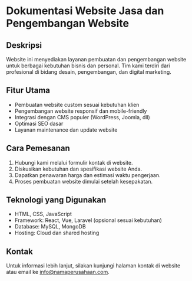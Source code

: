 # Dokumentasi Website Jasa dan Pengembangan Website

## Deskripsi
Website ini menyediakan layanan pembuatan dan pengembangan website untuk berbagai kebutuhan bisnis dan personal. Tim kami terdiri dari profesional di bidang desain, pengembangan, dan digital marketing.

## Fitur Utama
- Pembuatan website custom sesuai kebutuhan klien
- Pengembangan website responsif dan mobile-friendly
- Integrasi dengan CMS populer (WordPress, Joomla, dll)
- Optimasi SEO dasar
- Layanan maintenance dan update website

## Cara Pemesanan
1. Hubungi kami melalui formulir kontak di website.
2. Diskusikan kebutuhan dan spesifikasi website Anda.
3. Dapatkan penawaran harga dan estimasi waktu pengerjaan.
4. Proses pembuatan website dimulai setelah kesepakatan.

## Teknologi yang Digunakan
- HTML, CSS, JavaScript
- Framework: React, Vue, Laravel (opsional sesuai kebutuhan)
- Database: MySQL, MongoDB
- Hosting: Cloud dan shared hosting

## Kontak
Untuk informasi lebih lanjut, silakan kunjungi halaman kontak di website atau email ke info@namaperusahaan.com.
